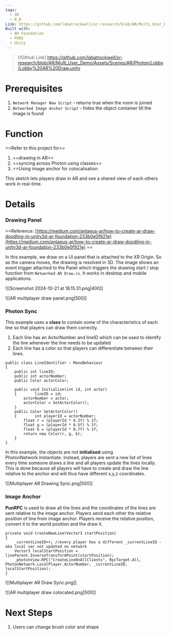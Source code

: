 ```yaml
---
tags:
  - XR
  - R_D
Link: https://github.com/labatrockwell/xr-research/blob/AR/Multi_User_Demo/Assets/Scenes/AR/Photon/Lobby/Lobby%20AR%20Draw.unity
Built with:
  - AR Foundation
  - PUN2
  - Unity
---
```

> [!Github Link]
> https://github.com/labatrockwell/xr-research/blob/AR/Multi_User_Demo/Assets/Scenes/AR/Photon/Lobby/Lobby%20AR%20Draw.unity

# Prerequisites

1. `Network Manager New Script` - returns true when the room is joined
2. `Networked Image Anchor Script` - hides the object container till the image is found

# Function

==Refer to this project for== 
1. ==drawing in AR==
2. ==syncing across Photon using classes==
3. ==Using image anchor for colocalisation

This sketch lets players draw in AR and see a shared view of each others work in real-time.
# Details

### Drawing Panel

==Reference: [https://medium.com/antaeus-ar/how-to-create-ar-draw-doodling-in-unity3d-ar-foundation-233b0e0f921e](https://medium.com/antaeus-ar/how-to-create-ar-draw-doodling-in-unity3d-ar-foundation-233b0e0f921e) ==

In this example, we draw on a UI panel that is attached to the XR Origin. So as the camera moves, the drawing is resolved in 3D.  The image shows an event trigger attached to the Panel which triggers the drawing start / stop function from `Networked AR Draw.cs`. It works in desktop and mobile applications.

![[Screenshot 2024-10-21 at 18.15.31.png|400]]

![[AR multiplayer draw panel.png|500]]
### Photon Sync
This example uses a **class** to contain some of the characteristics of each line so that players can draw them correctly. 
1. Each line has an ActorNumber and lineID which can be used to identify the line whenever the line needs to be updated
2. Each line has a color so that players can differentiate between their lines.

```
public class LineIdentifier : MonoBehaviour  
{  
    public int lineID;  
    public int actorNumber;  
    public Color actorColor;  
  
    public void Initialize(int id, int actor)  
    {        lineID = id;  
        actorNumber = actor;  
        actorColor = SetActorColor();  
    }  
    public Color SetActorColor()  
    {        int playerId = actorNumber;  
        float r = (playerId * 0.3f) % 1f;  
        float g = (playerId * 0.5f) % 1f;  
        float b = (playerId * 0.7f) % 1f;  
        return new Color(r, g, b);  
    }
}
```

In this example, the objects are not **initialised** using PhotonNetwork.Instantiate. Instead, players are sent a new list of lines every time someone draws a line and all players update the lines locally. This is done because all players will have to create and draw the line relative to the anchor and will thus have different x,y,z coordinates.

![[Multiplayer AR Drawing Sync.png|500]]
### Image Anchor

**PunRPC** is used to draw all the lines and the coordinates of the lines are sent relative to the image anchor. Players send each other the relative position of line from image anchor. Players receive the relative position, convert it to the world position and the draw it.

```
private void CreateNewLine(Vector3 startPosition)  
{  
    _currentLineID++; //every player has a different _currentLineID - aka local var not updated on network  
    Vector3 localStartPosition = lineParent.InverseTransformPoint(startPosition);  
    _photonView.RPC("CreateLineOnAllClients", RpcTarget.All, PhotonNetwork.LocalPlayer.ActorNumber, _currentLineID, localStartPosition);  
}
```
![[Multiplayer AR Draw Sync.png]]

![[AR multiplayer draw colocated.png|500]]
# Next Steps
1. Users can change brush color and shape